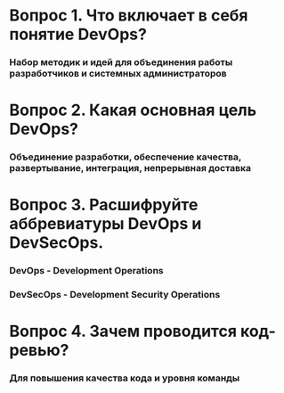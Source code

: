 # Вопрос 1. Что включает в себя понятие DevOps?

### Набор методик и идей для объединения работы разработчиков и системных администраторов


# Вопрос 2. Какая основная цель DevOps?

### Объединение разработки, обеспечение качества, развертывание, интеграция, непрерывная доставка


# Вопрос 3. Расшифруйте аббревиатуры DevOps и DevSecOps.

### DevOps - Development Operations
### DevSecOps - Development Security Operations


# Вопрос 4. Зачем проводится код-ревью?

### Для повышения качества кода и уровня команды
